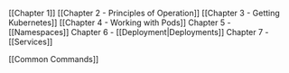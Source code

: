 [[Chapter 1]]
[[Chapter 2 - Principles of Operation]]
[[Chapter 3 - Getting Kubernetes]]
[[Chapter 4 - Working with Pods]]
Chapter 5 - [[Namespaces]]
Chapter 6 - [[Deployment|Deployments]]
Chapter 7 - [[Services]]

[[Common Commands]]
